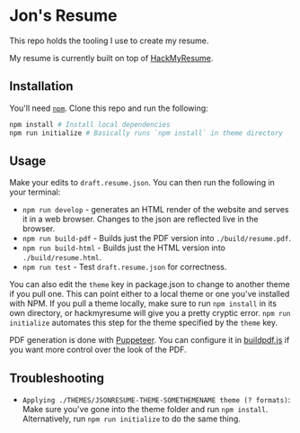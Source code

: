 # Jon's Resume

This repo holds the tooling I use to create my resume.

My resume is currently built on top of [HackMyResume](https://github.com/hacksalot/HackMyResume).

## Installation

You'll need [`npm`](https://www.npmjs.com/get-npm).
Clone this repo and run the following:

```sh
npm install # Install local dependencies
npm run initialize # Basically runs `npm install` in theme directory
```

## Usage

Make your edits to `draft.resume.json`. You can then run the following in your terminal:

* `npm run develop` - generates an HTML render of the website and serves it in a web browser. Changes to the json are reflected live in the browser.
* `npm run build-pdf` - Builds just the PDF version into `./build/resume.pdf`.
* `npm run build-html` - Builds just the HTML version into `./build/resume.html`.
* `npm run test` - Test `draft.resume.json` for correctness.

You can also edit the `theme` key in package.json to change to another theme if you pull one. This can point either to a local theme or one you've installed with NPM. If you pull a theme locally, make sure to run `npm install` in its own directory, or hackmyresume will give you a pretty cryptic error. `npm run initialize` automates this step for the theme specified by the `theme` key.

PDF generation is done with [Puppeteer](https://github.com/puppeteer/puppeteer). You can configure it in [buildpdf.js](/buildpdf.js) if you want more control over the look of the PDF.

## Troubleshooting

* `Applying ./THEMES/JSONRESUME-THEME-SOMETHEMENAME theme (? formats)`: Make sure you've gone into the theme folder and run `npm install`. Alternatively, run `npm run initialize` to do the same thing.